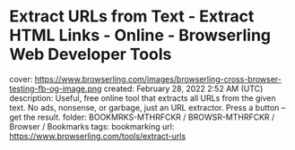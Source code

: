 # Extract URLs from Text - Extract HTML Links - Online - Browserling Web Developer Tools

cover: https://www.browserling.com/images/browserling-cross-browser-testing-fb-og-image.png
created: February 28, 2022 2:52 AM (UTC)
description: Useful, free online tool that extracts all URLs from the given text. No ads, nonsense, or garbage, just an URL extractor. Press a button – get the result.
folder: BOOKMRKS-MTHRFCKR / BROWSR-MTHRFCKR / Browser / Bookmarks
tags: bookmarking
url: https://www.browserling.com/tools/extract-urls